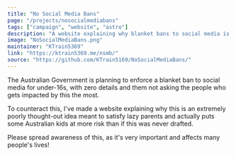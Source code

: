 ```yaml
---
title: "No Social Media Bans"
page: "/projects/nosocialmediabans"
tags: ["campaign", "website", "astro"]
description: "A website explaining why blanket bans to social media is a bad idea."
image: "NoSocialMediaBans.png"
maintainer: "KTrain5369"
link: "https://ktrain5369.me/nsmb/"
source: "https://github.com/KTrain5169/NoSocialMediaBans/"
---
```


The Australian Government is planning to enforce a blanket ban to social media for under-16s, with zero details and them not asking the people who gets impacted by this the most.

To counteract this, I've made a website explaining why this is an extremely poorly thought-out idea meant to satisfy lazy parents and actually puts some Australian kids at more risk than if this was never drafted.

Please spread awareness of this, as it's very important and affects many people's lives!

